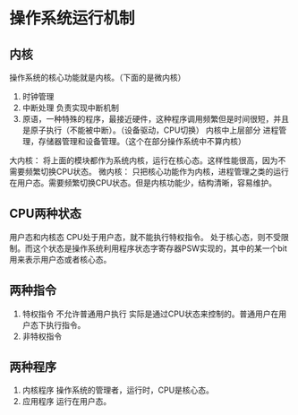 # 操作系统运行机制

## 内核
操作系统的核心功能就是内核。（下面的是微内核）
1. 时钟管理
2. 中断处理 负责实现中断机制
3. 原语，一种特殊的程序，最接近硬件，这种程序调用频繁但是时间很短，并且是原子执行（不能被中断）。（设备驱动，CPU切换）
内核中上层部分
进程管理，存储器管理和设备管理。（这个在部分操作系统中不算内核）

大内核：
将上面的模块都作为系统内核，运行在核心态。这样性能很高，因为不需要频繁切换CPU状态。
微内核：
只把核心功能作为内核，进程管理之类的运行在用户态。需要频繁切换CPU状态。但是内核功能少，结构清晰，容易维护。


## CPU两种状态
用户态和内核态
CPU处于用户态，就不能执行特权指令。
处于核心态，则不受限制。而这个状态是操作系统利用程序状态字寄存器PSW实现的，其中的某一个bit用来表示用户态或者核心态。

## 两种指令
1. 特权指令 不允许普通用户执行
实际是通过CPU状态来控制的。普通用户在用户态下执行指令。
2. 非特权指令

## 两种程序
1. 内核程序
操作系统的管理者，运行时，CPU是核心态。
2. 应用程序
运行在用户态。